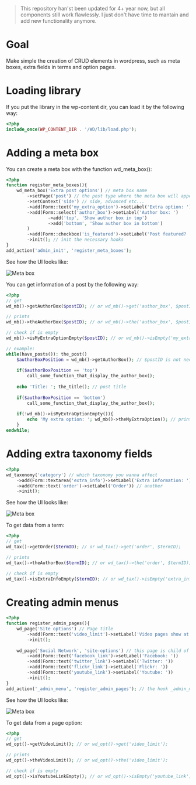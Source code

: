 > This repository han'st been updated for 4+ year now, but all components still work flawlessly. I just don't have time to mantain and add new functionality anymore. 

Goal
============
Make simple the creation of CRUD elements in wordpress, such as meta boxes, extra fields in terms and option pages.



Loading library
===============
If you put the library in the wp-content dir, you can load it by the following way:

```php
<?php
include_once(WP_CONTENT_DIR . '/WD/lib/load.php');
```

Adding a meta box
=================
You can create a meta box with the function wd_meta_box():

```php
<?php
function register_meta_boxes(){
	wd_meta_box('Extra post options') // meta box name
		->setPage('post') // the post type where the meta box will appear (post, page etc)
		->setContext('side') // side, advanced etc...
		->add(Form::text('my_extra_option')->setLabel('Extra option: ')) // add a field to the meta box
		->add(Form::select('author_box')->setLabel('Author box: ')
				->add('top', 'Show author box in top')
				->add('bottom', 'Show author box in bottom')
		)
		->add(Form::checkbox('is_featured')->setLabel('Post featured? '))
		->init(); // init the necessary hooks
}
add_action('admin_init', 'register_meta_boxes');
```
See how the UI looks like:

![Meta box](http://img705.imageshack.us/img705/7285/metabox.jpg)

You can get information of a post by the following way:

```php
<?php
// get
wd_mb()->getAuthorBox($postID); // or wd_mb()->get('author_box', $postID);

// prints
wd_mb()->theAuthorBox($postID); // or wd_mb()->the('author_box', $postID);

// check if is empty
wd_mb()->isMyExtraOptionEmpty($postID); // or wd_mb()->isEmpty('my_extra_option', $postID);

// example:
while(have_posts()): the_post()
	$authorBoxPosition = wd_mb()->getAuthorBox(); // $postID is not necessary in this case
	
	if($authorBoxPosition == 'top')
		call_some_function_that_display_the_author_box();
		
	echo 'Title: '; the_title(); // post title
	
	if($authorBoxPosition == 'bottom')
		call_some_function_that_display_the_author_box();
	
	if(!wd_mb()->isMyExtraOptionEmpty()){
		echo 'My extra option: '; wd_mb()->theMyExtraOption(); // prints
	}
endwhile;
```

Adding extra taxonomy fields
=================
```php
<?php
wd_taxonomy('category') // which taxonomy you wanna affect
	->add(Form::textarea('extra_info')->setLabel('Extra information: ')) // add field
	->add(Form::text('order')->setLabel('Order')) // another
	->init();
```

See how the UI looks like:

![Meta box](http://img830.imageshack.us/img830/7762/taxa.jpg)

To get data from a term:

```php
<?php
// get
wd_tax()->getOrder($termID); // or wd_tax()->get('order', $termID);

// prints
wd_tax()->theAuthorBox($termID); // or wd_tax()->the('order', $termID);

// check if is empty
wd_tax()->isExtraInfoEmpty($termID); // or wd_tax()->isEmpty('extra_info', $termID);
```

Creating admin menus
=================
```php
<?php
function register_admin_pages(){
	wd_page('Site options') // Page title
		->add(Form::text('video_limit')->setLabel('Video pages show at most: '))
		->init();
		
	wd_page('Social Network', 'site-options') // this page is child of Site options ("site-options" is the slug of "Site options")
		->add(Form::text('facebook_link')->setLabel('Facebook: '))
		->add(Form::text('twitter_link')->setLabel('Twitter: '))
		->add(Form::text('flickr_link')->setLabel('Flickr: '))
		->add(Form::text('youtube_link')->setLabel('Youtube: '))
		->init();
}
add_action('_admin_menu', 'register_admin_pages'); // the hook _admin_menu happens before the admin_menu hook
```

See how the UI looks like:

![Meta box](http://img855.imageshack.us/img855/4408/pageoptions.jpg)

To get data from a page option:

```php
<?php
// get
wd_opt()->getVideoLimit(); // or wd_opt()->get('video_limit');

// prints
wd_opt()->theVideoLimit(); // or wd_opt()->the('video_limit');

// check if is empty
wd_opt()->isYoutubeLinkEmpty(); // or wd_opt()->isEmpty('youtube_link');
```
